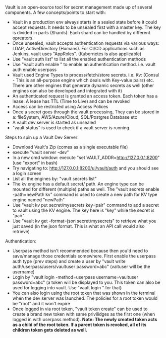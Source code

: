Vault is an open-source tool for secret management made up of several components. A few concepts/points to start with:  

* Vault in a production env always starts in a sealed state before it could accept requests. It needs to be unsealed first with a master key. The key is divided in parts (Shards). Each shard can be handled by different opreators. 
* Once unsealed, vault accepts authentication requests via various ways: LDAP, ActiveDirectory (Humans). For CI/CD applications such as Jenkins, vault uses "AppRoles". (Kubernetes is also applicable)    
* Use "vault auth list" to list all the enabled authentication methods  
* Use "vault auth enable <authType>" to enable an authentication method. i.e. vault auth enable userpass  
* Vault used Engine Types to process/fetch/store secrets. i.e. Kv: (Consul - This is an all-purpose engine which deals with Key-value pairs) etc. There are other engines that generate dynamic secrets as well (other engines can also be developed and integrated with it)  
* An authenticated request is granted an access token. Each token has a lease. A lease has TTL (Time to Live) and can be revoked    
* Access can be restricted using Access Polices  
* Once a secret goes through the vault processing, They can be stored in a: fileSystem, AWS/Azure/Cloud, SQL/Postgres Database etc  
* A vault dev server is started as unsealed   
* "vault status" is used to check if a vault server is running  

Steps to spin up a Vault Dev Server:  
* Download Vault's Zip (comes as a single executable file)  
* execute "vault server -dev"  
* In a new cmd window: execute "set VAULT_ADDR=http://127.0.0.1:8200" (use "export" in bash)  
* Try navigating to: http://127.0.0.1:8200/ui/vault/auth and you should see a login screen  
* List all the engines by: "vault secrets list"  
* The kv engine has a default secret/<anyName> path. An engine type can be mounted for different (multiple) paths as well. The "vault secrets enable -path=newPath kv" command is used to create a new path for KV type engine named "newPath"  
* Use "vault kv put secret/mysecrets key=pair" command to add a secret to vault using the KV engine. The key here is "key" while the secret is "pair"  
* Use "vault kv get -format=json secret/mysecrets" to retrieve what you just saved (in the json format. This is what an API call would also retrieve)  


Authentication:  
* Userpass method isn't recommended because then you'd need to save/manage those credentials somewhere. First enable the userpass auth type (prev steps) and create a user by "vault write auth/userpass/users/vaultuser password=abc" (valtuser will be the username)  
* Login by "vault login -method=userpass username=vaultuser password=abc" (a token will be displayed to you. This token can also be used for logging into vault. Use "vault login <token>" for that)    
* You can also login using the root token that was shown in the terminal when the dev server was launched. The policies for a root token would be "root" and it won't expire 
* Once logged in via root token, "vault token create" can be used to create a brand new token with same privilidges as the first one (when logged in with userpass method). 
**Note: The newly created token acts as a child of the root token. If a parent token is revoked, all of its children token gets deleted as well.**  